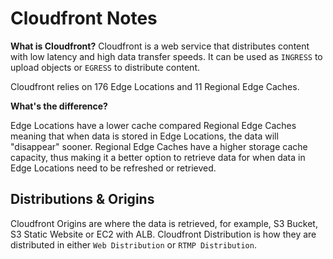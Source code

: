 # Cloudfront Notes

**What is Cloudfront?**
Cloudfront is a web service that distributes content with low latency and high data transfer speeds. It can be used as `INGRESS` to upload objects or `EGRESS` to distribute content.

Cloudfront relies on 176 Edge Locations and 11 Regional Edge Caches.

**What's the difference?**

Edge Locations have a lower cache compared Regional Edge Caches meaning that when data is stored in Edge Locations, the data will "disappear" sooner. Regional Edge Caches have a higher storage cache capacity, thus making it a better option to retrieve data for when data in Edge Locations need to be refreshed or retrieved.

## Distributions & Origins

Cloudfront Origins are where the data is retrieved, for example, S3 Bucket, S3 Static Website or EC2 with ALB. Cloudfront Distribution is how they are distributed in either `Web Distribution` or `RTMP Distribution`.
